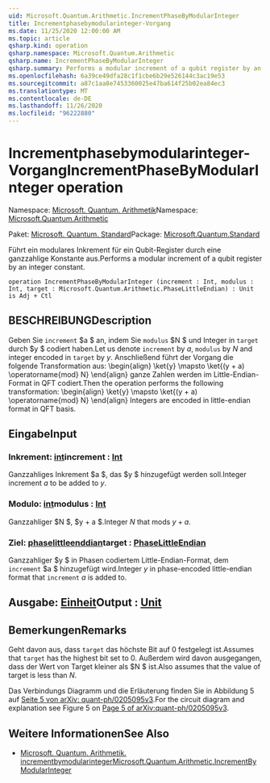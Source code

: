 ```yaml
---
uid: Microsoft.Quantum.Arithmetic.IncrementPhaseByModularInteger
title: Incrementphasebymodularinteger-Vorgang
ms.date: 11/25/2020 12:00:00 AM
ms.topic: article
qsharp.kind: operation
qsharp.namespace: Microsoft.Quantum.Arithmetic
qsharp.name: IncrementPhaseByModularInteger
qsharp.summary: Performs a modular increment of a qubit register by an integer constant.
ms.openlocfilehash: 6a39ce49dfa28c1f1cbe6b29e526144c3ac19e53
ms.sourcegitcommit: a87c1aa8e7453360025e47ba614f25b02ea84ec3
ms.translationtype: MT
ms.contentlocale: de-DE
ms.lasthandoff: 11/26/2020
ms.locfileid: "96222880"
---
```

# <a name="incrementphasebymodularinteger-operation"></a><span data-ttu-id="13525-102">Incrementphasebymodularinteger-Vorgang</span><span class="sxs-lookup"><span data-stu-id="13525-102">IncrementPhaseByModularInteger operation</span></span>

<span data-ttu-id="13525-103">Namespace: [Microsoft. Quantum. Arithmetik](xref:Microsoft.Quantum.Arithmetic)</span><span class="sxs-lookup"><span data-stu-id="13525-103">Namespace: [Microsoft.Quantum.Arithmetic](xref:Microsoft.Quantum.Arithmetic)</span></span>

<span data-ttu-id="13525-104">Paket: [Microsoft. Quantum. Standard](https://nuget.org/packages/Microsoft.Quantum.Standard)</span><span class="sxs-lookup"><span data-stu-id="13525-104">Package: [Microsoft.Quantum.Standard](https://nuget.org/packages/Microsoft.Quantum.Standard)</span></span>


<span data-ttu-id="13525-105">Führt ein modulares Inkrement für ein Qubit-Register durch eine ganzzahlige Konstante aus.</span><span class="sxs-lookup"><span data-stu-id="13525-105">Performs a modular increment of a qubit register by an integer constant.</span></span>

```qsharp
operation IncrementPhaseByModularInteger (increment : Int, modulus : Int, target : Microsoft.Quantum.Arithmetic.PhaseLittleEndian) : Unit is Adj + Ctl
```


## <a name="description"></a><span data-ttu-id="13525-106">BESCHREIBUNG</span><span class="sxs-lookup"><span data-stu-id="13525-106">Description</span></span>

<span data-ttu-id="13525-107">Geben Sie `increment` $a $ an, indem Sie `modulus` $N $ und Integer in `target` durch $y $ codiert haben.</span><span class="sxs-lookup"><span data-stu-id="13525-107">Let us denote `increment` by $a$, `modulus` by $N$ and integer encoded in `target` by $y$.</span></span>
<span data-ttu-id="13525-108">Anschließend führt der Vorgang die folgende Transformation aus: \begin{align} \ket{y} \mapsto \ket{(y + a) \operatorname{mod} N} \end{align} ganze Zahlen werden im Little-Endian-Format in QFT codiert.</span><span class="sxs-lookup"><span data-stu-id="13525-108">Then the operation performs the following transformation: \begin{align} \ket{y} \mapsto \ket{(y + a) \operatorname{mod} N} \end{align} Integers are encoded in little-endian format in QFT basis.</span></span>

## <a name="input"></a><span data-ttu-id="13525-109">Eingabe</span><span class="sxs-lookup"><span data-stu-id="13525-109">Input</span></span>

### <a name="increment--int"></a><span data-ttu-id="13525-110">Inkrement: [int](xref:microsoft.quantum.lang-ref.int)</span><span class="sxs-lookup"><span data-stu-id="13525-110">increment : [Int](xref:microsoft.quantum.lang-ref.int)</span></span>

<span data-ttu-id="13525-111">Ganzzahliges Inkrement $a $, das $y $ hinzugefügt werden soll.</span><span class="sxs-lookup"><span data-stu-id="13525-111">Integer increment $a$ to be added to $y$.</span></span>


### <a name="modulus--int"></a><span data-ttu-id="13525-112">Modulo: [int](xref:microsoft.quantum.lang-ref.int)</span><span class="sxs-lookup"><span data-stu-id="13525-112">modulus : [Int](xref:microsoft.quantum.lang-ref.int)</span></span>

<span data-ttu-id="13525-113">Ganzzahliger $N $, $y + a $.</span><span class="sxs-lookup"><span data-stu-id="13525-113">Integer $N$ that mods $y + a$.</span></span>


### <a name="target--phaselittleendian"></a><span data-ttu-id="13525-114">Ziel: [phaselittleenddian](xref:Microsoft.Quantum.Arithmetic.PhaseLittleEndian)</span><span class="sxs-lookup"><span data-stu-id="13525-114">target : [PhaseLittleEndian](xref:Microsoft.Quantum.Arithmetic.PhaseLittleEndian)</span></span>

<span data-ttu-id="13525-115">Ganzzahliger $y $ in Phasen codiertem Little-Endian-Format, dem `increment` $a $ hinzugefügt wird.</span><span class="sxs-lookup"><span data-stu-id="13525-115">Integer $y$ in phase-encoded little-endian format that `increment` $a$ is added to.</span></span>



## <a name="output--unit"></a><span data-ttu-id="13525-116">Ausgabe: [Einheit](xref:microsoft.quantum.lang-ref.unit)</span><span class="sxs-lookup"><span data-stu-id="13525-116">Output : [Unit](xref:microsoft.quantum.lang-ref.unit)</span></span>



## <a name="remarks"></a><span data-ttu-id="13525-117">Bemerkungen</span><span class="sxs-lookup"><span data-stu-id="13525-117">Remarks</span></span>

<span data-ttu-id="13525-118">Geht davon aus, dass `target` das höchste Bit auf 0 festgelegt ist.</span><span class="sxs-lookup"><span data-stu-id="13525-118">Assumes that `target` has the highest bit set to 0.</span></span>
<span data-ttu-id="13525-119">Außerdem wird davon ausgegangen, dass der Wert von Target kleiner als $N $ ist.</span><span class="sxs-lookup"><span data-stu-id="13525-119">Also assumes that the value of target is less than $N$.</span></span>

<span data-ttu-id="13525-120">Das Verbindungs Diagramm und die Erläuterung finden Sie in Abbildung 5 auf [Seite 5 von arXiv: quant-ph/0205095v3](https://arxiv.org/pdf/quant-ph/0205095v3.pdf#page=5).</span><span class="sxs-lookup"><span data-stu-id="13525-120">For the circuit diagram and explanation see Figure 5 on [Page 5 of arXiv:quant-ph/0205095v3](https://arxiv.org/pdf/quant-ph/0205095v3.pdf#page=5).</span></span>

## <a name="see-also"></a><span data-ttu-id="13525-121">Weitere Informationen</span><span class="sxs-lookup"><span data-stu-id="13525-121">See Also</span></span>

- [<span data-ttu-id="13525-122">Microsoft. Quantum. Arithmetik. incrementbymodularinteger</span><span class="sxs-lookup"><span data-stu-id="13525-122">Microsoft.Quantum.Arithmetic.IncrementByModularInteger</span></span>](xref:Microsoft.Quantum.Arithmetic.IncrementByModularInteger)